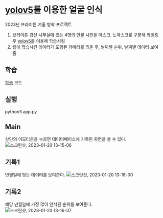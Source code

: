 # [yolov5](https://github.com/heymin2/yolov5)를 이용한 얼굴 인식
2023년 브라이튼 겨울 방학 프로젝트

1. 브라이튼 경산 사무실에 있는 4명의 인물 사진을 마스크, 노마스크로 구분해 라벨링 후 [yolov5](https://github.com/heymin2/yolov5)를 이용해 학습시킴
2. 웹에 학습시킨 데이터가 포함된 카메라를 띄운 후, 날짜별 순위, 날짜별 데이터 보여줌

## 학습
[학습](https://github.com/heymin2/yolov5_faceInfo) 코드

## 실행
python3 app.py

## Main 
상단의 이모티콘을 누르면 데이터베이스에 기록된 화면을 볼 수 있다.
![스크린샷, 2023-01-20 13-15-06](https://user-images.githubusercontent.com/97522726/214493419-71d915cd-c0bd-442a-9a41-ff15f53f6ce9.png)

## 기록1
년월일에 맞는 데이터를 보여준다.
![스크린샷, 2023-01-20 13-16-00](https://user-images.githubusercontent.com/97522726/214493427-01d3ef4c-25fe-468b-8d33-8941bb575402.png)

## 기록2
해당 년월일에 가장 많이 인식된 순위를 보여준다.
![스크린샷, 2023-01-20 13-16-07](https://user-images.githubusercontent.com/97522726/214493431-c3fbdd76-20af-46a2-b6fc-d29b0810d1ee.png)


